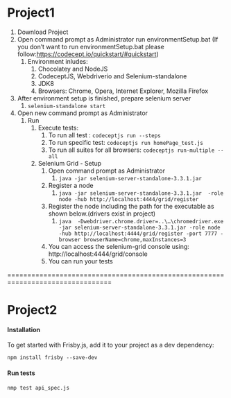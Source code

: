 
# Project1 #
 1. Download Project
 2. Open command prompt as Administrator run environmentSetup.bat (If you don’t want to run environmentSetup.bat 
please follow:https://codecept.io/quickstart/#quickstart)
    1. Environment inludes:
        1. Chocolatey and NodeJS
        2. CodeceptJS, Webdriverio and Selenium-standalone
        3. JDK8
        4. Browsers: Chrome, Opera, Internet Explorer, Mozilla Firefox
3. After environment setup is finished, prepare selenium server 
     1. ``` selenium-standalone start ```
4. Open new command prompt as Administrator
     1. Run 
        1. Execute tests:
             1. To run all test : ``` codeceptjs run --steps     ```
             2. To run specific test: ``` codeceptjs run homePage_test.js     ```
             3. To run all suites for all browsers: ``` codeceptjs run-multiple --all  ```
        2. Selenium Grid - Setup
             1. Open command prompt as Administrator
                 1. ``` java -jar selenium-server-standalone-3.3.1.jar     ```
             2. Register a node
                 1. ```java -jar selenium-server-standalone-3.3.1.jar  -role node -hub http://localhost:4444/grid/register```        
             3. Register the node including the path for the executable as shown below.(drivers exist in project)
                 1. ```java  -Dwebdriver.chrome.driver=..\…\chromedriver.exe -jar selenium-server-standalone-3.3.1.jar -role node -hub http://localhost:4444/grid/register -port 7777 -browser browserName=chrome,maxInstances=3``` 
             4. You can access the selenium-grid console using: http://localhost:4444/grid/console     
             5. You can run your tests

================================================================================

# Project2 #

#### Installation ####

To get started with Frisby.js, add it to your project as a dev dependency:

```npm install frisby --save-dev```

#### Run tests ####

```nmp test api_spec.js```

